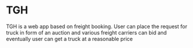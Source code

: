 # TGH
TGH is a web app based on freight booking. User can place the request for truck in form of an auction and various freight carriers can bid and eventually user can get a truck at a reasonable price
